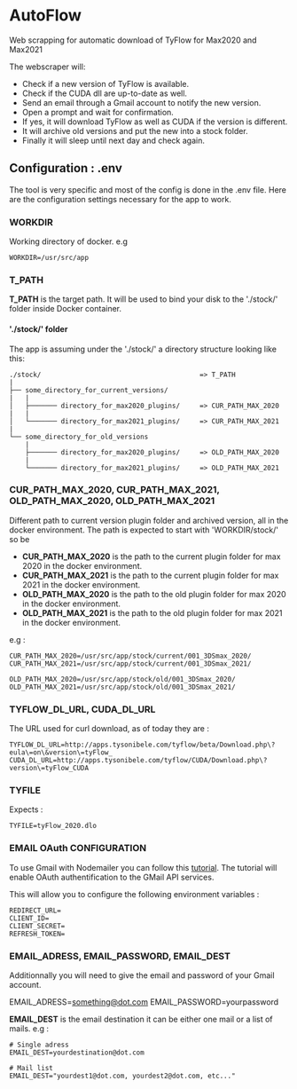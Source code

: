 # AutoFlow

Web scrapping for automatic download of TyFlow for Max2020 and Max2021

The webscraper will:

- Check if a new version of TyFlow is available.
- Check if the CUDA dll are up-to-date as well.
- Send an email through a Gmail account to notify the new version.
- Open a prompt and wait for confirmation.
- If yes, it will download TyFlow as well as CUDA if the version is different.
- It will archive old versions and put the new into a stock folder.
- Finally it will sleep until next day and check again.

## Configuration : .env

The tool is very specific and most of the config is done in the .env file.
Here are the configuration settings necessary for the app to work.

### WORKDIR

Working directory of docker.
e.g

```
WORKDIR=/usr/src/app
```

### T_PATH

**T_PATH** is the target path. It will be used to bind your disk to the './stock/' folder inside Docker container.

#### './stock/' folder

The app is assuming under the './stock/' a directory structure looking like this:

```
./stock/                                        => T_PATH
|
├── some_directory_for_current_versions/
|   |
│   ├─────── directory_for_max2020_plugins/     => CUR_PATH_MAX_2020
|   |
│   └─────── directory_for_max2021_plugins/     => CUR_PATH_MAX_2021
|
└── some_directory_for_old_versions
    |
    ├─────── directory_for_max2020_plugins/     => OLD_PATH_MAX_2020
    |
    └─────── directory_for_max2021_plugins/     => OLD_PATH_MAX_2021
```

### CUR_PATH_MAX_2020, CUR_PATH_MAX_2021, OLD_PATH_MAX_2020, OLD_PATH_MAX_2021

Different path to current version plugin folder and archived version, all in the docker environment. The path is expected to start with 'WORKDIR/stock/' so be

- **CUR_PATH_MAX_2020** is the path to the current plugin folder for max 2020 in the docker environment.
- **CUR_PATH_MAX_2021** is the path to the current plugin folder for max 2021 in the docker environment.
- **OLD_PATH_MAX_2020** is the path to the old plugin folder for max 2020 in the docker environment.
- **OLD_PATH_MAX_2021** is the path to the old plugin folder for max 2021 in the docker environment.

e.g :

```
CUR_PATH_MAX_2020=/usr/src/app/stock/current/001_3DSmax_2020/
CUR_PATH_MAX_2021=/usr/src/app/stock/current/001_3DSmax_2021/

OLD_PATH_MAX_2020=/usr/src/app/stock/old/001_3DSmax_2020/
OLD_PATH_MAX_2021=/usr/src/app/stock/old/001_3DSmax_2021/
```

### TYFLOW_DL_URL, CUDA_DL_URL

The URL used for curl download, as of today they are :

```
TYFLOW_DL_URL=http://apps.tysonibele.com/tyflow/beta/Download.php\?eula\=on\&version\=tyFlow_
CUDA_DL_URL=http://apps.tysonibele.com/tyflow/CUDA/Download.php\?version\=tyFlow_CUDA
```

### TYFILE

Expects :

```
TYFILE=tyFlow_2020.dlo
```

### EMAIL OAuth CONFIGURATION

To use Gmail with Nodemailer you can follow this [tutorial](https://medium.com/@nickroach_50526/sending-emails-with-node-js-using-smtp-gmail-and-oauth2-316fe9c790a1). The tutorial will enable OAuth authentification to the GMail API services.

This will allow you to configure the following environment variables :

```
REDIRECT_URL=
CLIENT_ID=
CLIENT_SECRET=
REFRESH_TOKEN=
```

### EMAIL_ADRESS, EMAIL_PASSWORD, EMAIL_DEST

Additionnally you will need to give the email and password of your Gmail account.

EMAIL_ADRESS=something@dot.com
EMAIL_PASSWORD=yourpassword

**EMAIL_DEST** is the email destination it can be either one mail or a list of mails.
e.g :

```
# Single adress
EMAIL_DEST=yourdestination@dot.com

# Mail list
EMAIL_DEST="yourdest1@dot.com, yourdest2@dot.com, etc..."
```
